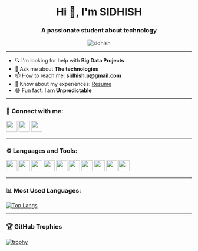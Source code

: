 <!-- README.md for GitHub Profile -->

<h1 align="center">Hi 👋, I'm SIDHISH</h1>
<h3 align="center">A passionate student about technology</h3>

<p align="center">
  <img src="https://komarev.com/ghpvc/?username=sidhish&label=Profile%20views&color=0e75b6&style=flat" alt="sidhish" />
</p>

---

- 🔍 I'm looking for help with **Big Data Projects**
- 🧠 Ask me about **The technologies**
- 📫 How to reach me: **sidhish.p@gmail.com**
- 📝 Know about my experiences: [Resume](https://drive.google.com/file/d/1R7_8d6wWLAZLaZqDuC3zdJrFr2yyoUF2/view?usp=sharing)
- 😄 Fun fact: **I am Unpredictable**

---

### 🔗 Connect with me:
<p align="left">
  <a href="https://youtube.com" target="blank"><img src="https://img.icons8.com/color/48/000000/youtube-play.png" width="30"/></a>
  <a href="https://www.instagram.com/sidhish_17?igsh=OTFoeWFzY3hlNmZ2" target="blank"><img src="https://img.icons8.com/color/48/000000/instagram-new--v1.png" width="30"/></a>
  <a href="https://leetcode.com/u/sidhishp/" target="blank"><img src="https://upload.wikimedia.org/wikipedia/commons/1/19/LeetCode_logo_black.png" width="30"/></a>
</p>

---

### ⚙️ Languages and Tools:
<p align="left">
  <img src="https://cdn.jsdelivr.net/gh/devicons/devicon/icons/python/python-original.svg" width="30"/>
  <img src="https://cdn.jsdelivr.net/gh/devicons/devicon/icons/java/java-original.svg" width="30"/>
  <img src="https://cdn.jsdelivr.net/gh/devicons/devicon/icons/typescript/typescript-original.svg" width="30"/>
  <img src="https://cdn.jsdelivr.net/gh/devicons/devicon/icons/html5/html5-original.svg" width="30"/>
  <img src="https://cdn.jsdelivr.net/gh/devicons/devicon/icons/css3/css3-original.svg" width="30"/>
  <img src="https://cdn.jsdelivr.net/gh/devicons/devicon/icons/javascript/javascript-original.svg" width="30"/>
  <img src="https://cdn.jsdelivr.net/gh/devicons/devicon/icons/react/react-original.svg" width="30"/>
  <img src="https://cdn.jsdelivr.net/gh/devicons/devicon/icons/mysql/mysql-original.svg" width="30"/>
  <img src="https://cdn.jsdelivr.net/gh/devicons/devicon/icons/tensorflow/tensorflow-original.svg" width="30"/>
  <img src="https://cdn.jsdelivr.net/gh/devicons/devicon/icons/jupyter/jupyter-original.svg" width="30"/>
</p>

---

### 📊 Most Used Languages:
[![Top Langs](https://github-readme-stats.vercel.app/api/top-langs/?username=sidhish&layout=compact&theme=react)](https://github.com/sidhish)

---

### 🏆 GitHub Trophies
[![trophy](https://github-profile-trophy.vercel.app/?username=sidhish&theme=onestar)](https://github.com/ryo-ma/github-profile-trophy)
